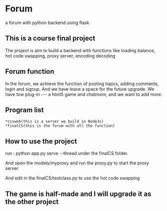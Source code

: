 # Forum
a forum with python backend using flask

## This is a course final project
The project is aim to build a backend with functions like loading balance, hot code swapping, proxy server, encoding decoding

## Forum function
In the forum, we achieve the function of posting topics, adding comments, login and signup. And we have leave a space for the future upgrade. We have tow plug-in --- a html5 game and chatroom, and we want to add more.

## Program list

```
*cssweb(this is a server we build in NodeJs)
*finalCS(this is the forum with all the function)
```
## How to use the project
run : python app.py serve --thread under the finalCS folder.

And open the models/myproxy and run the proxy.py to start the proxy server

And edit in the finalCS/testclass.py to use the hot code swapping


## The game is half-made and I will upgrade it as the other project
